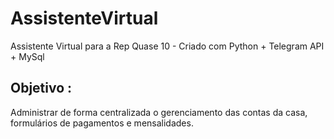 # AssistenteVirtual
Assistente Virtual para a Rep Quase 10 - Criado com Python + Telegram API + MySql


## Objetivo :
Administrar de forma centralizada o gerenciamento das contas da casa, formulários de pagamentos e mensalidades.
